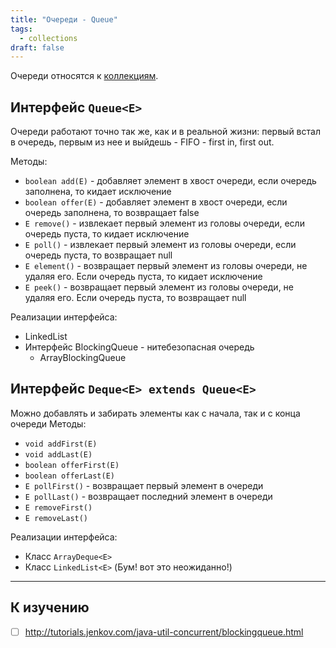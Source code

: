 ```yaml
---
title: "Очереди - Queue"
tags:
  - collections
draft: false
---
```


Очереди относятся к [коллекциям](collections.md).

## Интерфейс `Queue<E>`

Очереди работают точно так же, как и в реальной жизни: первый встал в очередь, первым из нее и выйдешь - FIFO - first in, first out.

Методы:
- `boolean add(E)` - добавляет элемент в хвост очереди, если очередь заполнена, то кидает исключение
- `boolean offer(E)` - добавляет элемент в хвост очереди, если очередь заполнена, то возвращает false
- `E remove()` - извлекает первый элемент из головы очереди, если очередь пуста, то кидает исключение
- `E poll()` - извлекает первый элемент из головы очереди, если очередь пуста, то возвращает null
- `E element()` - возвращает первый элемент из головы очереди, не удаляя его. Если очередь пуста, то кидает исключение
- `E peek()` - возвращает первый элемент из головы очереди, не удаляя его. Если очередь пуста, то возвращает null

Реализации интерфейса:
- LinkedList
- Интерфейс BlockingQueue - нитебезопасная очередь
    - ArrayBlockingQueue

## Интерфейс `Deque<E> extends Queue<E>`
Можно добавлять и забирать элементы как с начала, так и с конца очереди
Методы:
- `void addFirst(E)`
- `void addLast(E)`
- `boolean offerFirst(E)`
- `boolean offerLast(E)`
- `E pollFirst()` - возвращает первый элемент в очереди
- `E pollLast()` - возвращает последний элемент в очереди
- `E removeFirst()`
- `E removeLast()`

Реализации интерфейса:
- Класс `ArrayDeque<E>`
- Класс `LinkedList<E>` (Бум! вот это неожиданно!)

---
## К изучению
- [ ] http://tutorials.jenkov.com/java-util-concurrent/blockingqueue.html